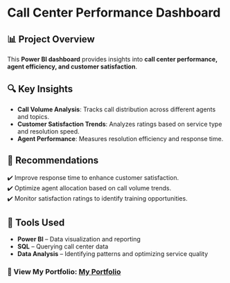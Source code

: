# Call Center Performance Dashboard  

## 📊 Project Overview  
This **Power BI dashboard** provides insights into **call center performance, agent efficiency, and customer satisfaction**.  

## 🔍 Key Insights  
- **Call Volume Analysis**: Tracks call distribution across different agents and topics.  
- **Customer Satisfaction Trends**: Analyzes ratings based on service type and resolution speed.  
- **Agent Performance**: Measures resolution efficiency and response time.  

## 📌 Recommendations  
✔️ Improve response time to enhance customer satisfaction.  
✔️ Optimize agent allocation based on call volume trends.  
✔️ Monitor satisfaction ratings to identify training opportunities.  

## 🚀 Tools Used  
- **Power BI** – Data visualization and reporting  
- **SQL** – Querying call center data  
- **Data Analysis** – Identifying patterns and optimizing service quality  

### 🔗 View My Portfolio: [My Portfolio](https://www.datascienceportfol.io/olalereayomide2000)  
